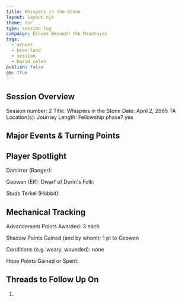 ```yaml
---
title: Whispers in the Stone
layout: layout.njk
theme: tor
type: session log
campaign: Echoes Beneath the Mountains
tags:
  - echoes
  - bree-land
  - session
  - barad_celen
publish: false
gm: true
---
```


## Session Overview
Session number: 2
Title: Whispers in the Stone
Date: April 2, 2965 TA
Location(s): 
Journey Length: 
Fellowship phase? yes

## Major Events & Turning Points

## Player Spotlight
Damirror (Ranger):

Geowen (Elf): 
Dwarf of Durin's Folk:

Studs Terkel (Hobbit): 

## Mechanical Tracking
Advancement Points Awarded: 3 each

Shadow Points Gained (and by whom): 1 pt to Geowen

Conditions (e.g. weary, wounded): none

Hope Points Gained or Spent:

## Threads to Follow Up On
1. 
